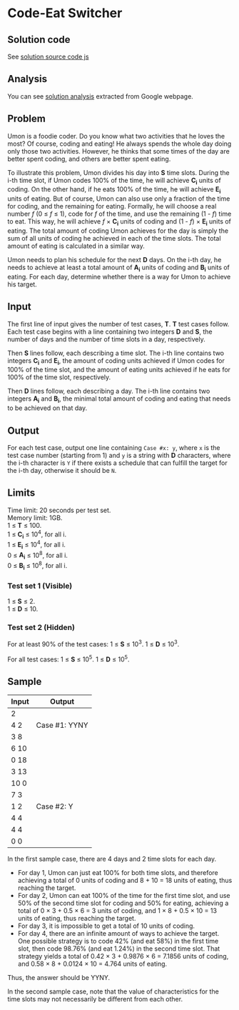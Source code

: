 # Code-Eat Switcher

## Solution code

See [solution source code js](/Round%20E/Code-Eat%20Switcher/solution.js)

## Analysis

You can see [solution analysis](/Round%20E/Code-Eat%20Switcher/analysis.md) extracted from Google webpage.

## Problem

Umon is a foodie coder. Do you know what two activities that he loves the most? Of course, coding and eating! He always spends the whole day doing only those two activities. However, he thinks that some times of the day are better spent coding, and others are better spent eating.

To illustrate this problem, Umon divides his day into **S** time slots. During the i-th time slot, if Umon codes 100% of the time, he will achieve **C<sub>i</sub>** units of coding. On the other hand, if he eats 100% of the time, he will achieve **E<sub>i</sub>** units of eating. But of course, Umon can also use only a fraction of the time for coding, and the remaining for eating. Formally, he will choose a real number _f_ (0 ≤ _f_ ≤ 1), code for _f_ of the time, and use the remaining (1 - _f_) time to eat. This way, he will achieve _f_ × **C<sub>i</sub>** units of coding and (1 - _f_) × **E<sub>i</sub>** units of eating. The total amount of coding Umon achieves for the day is simply the sum of all units of coding he achieved in each of the time slots. The total amount of eating is calculated in a similar way.

Umon needs to plan his schedule for the next **D** days. On the i-th day, he needs to achieve at least a total amount of **A<sub>i</sub>** units of coding and **B<sub>i</sub>** units of eating. For each day, determine whether there is a way for Umon to achieve his target.

## Input

The first line of input gives the number of test cases, **T**. **T** test cases follow. Each test case begins with a line containing two integers **D** and **S**, the number of days and the number of time slots in a day, respectively.

Then **S** lines follow, each describing a time slot. The i-th line contains two integers **C<sub>i</sub>** and **E<sub>i</sub>**, the amount of coding units achieved if Umon codes for 100% of the time slot, and the amount of eating units achieved if he eats for 100% of the time slot, respectively.

Then **D** lines follow, each describing a day. The i-th line contains two integers **A<sub>i</sub>** and **B<sub>i</sub>**, the minimal total amount of coding and eating that needs to be achieved on that day.

## Output

For each test case, output one line containing `Case #x: y`, where `x` is the test case number (starting from 1) and `y` is a string with **D** characters, where the i-th character is `Y` if there exists a schedule that can fulfill the target for the i-th day, otherwise it should be `N`.

## Limits

Time limit: 20 seconds per test set.<br>
Memory limit: 1GB.<br>
1 ≤ **T** ≤ 100.<br>
1 ≤ **C<sub>i</sub>** ≤ 10<sup>4</sup>, for all i.<br>
1 ≤ **E<sub>i</sub>** ≤ 10<sup>4</sup>, for all i.<br>
0 ≤ **A<sub>i</sub>** ≤ 10<sup>8</sup>, for all i.<br>
0 ≤ **B<sub>i</sub>** ≤ 10<sup>8</sup>, for all i.

### Test set 1 (Visible)

1 ≤ **S** ≤ 2.<br>
1 ≤ **D** ≤ 10.

### Test set 2 (Hidden)

For at least 90% of the test cases:
1 ≤ **S** ≤ 10<sup>3</sup>.
1 ≤ **D** ≤ 10<sup>3</sup>.

For all test cases:
1 ≤ **S** ≤ 10<sup>5</sup>.
1 ≤ **D** ≤ 10<sup>5</sup>.

## Sample

| Input | Output        |
| ----- | ------------- |
| 2     |               |
| 4 2   | Case #1: YYNY |
| 3 8   |               |
| 6 10  |               |
| 0 18  |               |
| 3 13  |               |
| 10 0  |               |
| 7 3   |               |
| 1 2   | Case #2: Y    |
| 4 4   |               |
| 4 4   |               |
| 0 0   |               |

In the first sample case, there are 4 days and 2 time slots for each day.

- For day 1, Umon can just eat 100% for both time slots, and therefore achieving a total of 0 units of coding and 8 + 10 = 18 units of eating, thus reaching the target.
- For day 2, Umon can eat 100% of the time for the first time slot, and use 50% of the second time slot for coding and 50% for eating, achieving a total of 0 × 3 + 0.5 × 6 = 3 units of coding, and 1 × 8 + 0.5 × 10 = 13 units of eating, thus reaching the target.
- For day 3, it is impossible to get a total of 10 units of coding.
- For day 4, there are an infinite amount of ways to achieve the target. One possible strategy is to code 42% (and eat 58%) in the first time slot, then code 98.76% (and eat 1.24%) in the second time slot. That strategy yields a total of 0.42 × 3 + 0.9876 × 6 = 7.1856 units of coding, and 0.58 × 8 + 0.0124 × 10 = 4.764 units of eating.

Thus, the answer should be YYNY.

In the second sample case, note that the value of characteristics for the time slots may not necessarily be different from each other.
